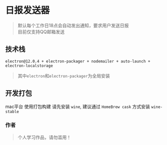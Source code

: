 # 日报发送器
> 默认每个工作日18点会自动发出通知，要求用户发送日报<br>
> 目前仅支持QQ邮箱发送<br>

## 技术栈
`electron@12.0.4 + electron-packager + nodemailer + auto-launch + electron-localstorage`
> 其中`electron`和`electron-packager`为全局安装

## 开发打包
mac平台 使用打包构建 请先安装 `wine`, 建议通过 `HomeBrew cask` 方式安装 `wine-stable`

### 作者
> 个人学习作品，请勿滥用！